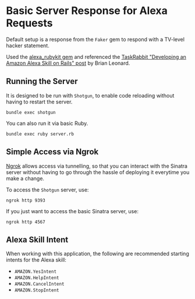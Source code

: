 # Basic Server Response for Alexa Requests

Default setup is a response from the `Faker` gem to respond with a TV-level
hacker statement.

Used the [alexa_rubykit gem][alexa_rubykit] and referenced the
[TaskRabbit "Developing an Amazon Alexa Skill on Rails" post][taskrabbit] by
Brian Leonard.

## Running the Server

It is designed to be run with `Shotgun`, to enable code reloading
without having to restart the server.

```
bundle exec shotgun
```

You can also run it via basic Ruby.

```
bundle exec ruby server.rb
```

## Simple Access via Ngrok

[Ngrok][ngrok] allows access via tunnelling, so that you can interact with the
Sinatra server without having to go through the hassle of deploying it everytime
you make a change.

To access the `Shotgun` server, use:

```
ngrok http 9393
```

If you just want to access the basic Sinatra server, use:

```
ngrok http 4567
```


## Alexa Skill Intent

When working with this application, the following are recommended starting intents
for the Alexa skill:

* `AMAZON.YesIntent`
* `AMAZON.HelpIntent`
* `AMAZON.CancelIntent`
* `AMAZON.StopIntent`

[alexa_rubykit]: https://github.com/damianFC/alexa-rubykit
[taskrabbit]: http://tech.taskrabbit.com/blog/2016/12/02/amazon-alexa-rails/
[ngrok]: https://ngrok.com/

